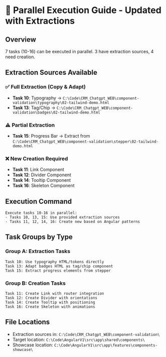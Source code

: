 # 🚀 Parallel Execution Guide - Updated with Extractions

## Overview
7 tasks (10-16) can be executed in parallel. 3 have extraction sources, 4 need creation.

## Extraction Sources Available

### ✅ Full Extraction (Copy & Adapt)
- **Task 10**: Typography → `C:\Code\CRM_Chatgpt_WEB\component-validation\typography\02-tailwind-demo.html`
- **Task 13**: Tag/Chip → `C:\Code\CRM_Chatgpt_WEB\component-validation\badges\02-tailwind-demo.html`

### ⚠️ Partial Extraction
- **Task 15**: Progress Bar → Extract from `C:\Code\CRM_Chatgpt_WEB\component-validation\stepper\02-tailwind-demo.html`

### ❌ New Creation Required
- **Task 11**: Link Component
- **Task 12**: Divider Component
- **Task 14**: Tooltip Component
- **Task 16**: Skeleton Component

## Execution Command
```
Execute tasks 10-16 in parallel:
- Tasks 10, 13, 15: Use provided extraction sources
- Tasks 11, 12, 14, 16: Create new based on Angular patterns
```

## Task Groups by Type

### Group A: Extraction Tasks
```
Task 10: Use typography HTML/tokens directly
Task 13: Adapt badges HTML as tag/chip component
Task 15: Extract progress elements from stepper
```

### Group B: Creation Tasks
```
Task 11: Create Link with router integration
Task 12: Create Divider with orientations
Task 14: Create Tooltip with positioning
Task 16: Create Skeleton with animations
```

## File Locations
- Extraction sources in: `C:\Code\CRM_Chatgpt_WEB\component-validation\`
- Target location: `C:\Code\AngularV1\src\app\shared\components\`
- Showcase location: `C:\Code\AngularV1\src\app\features\components-showcase\`

